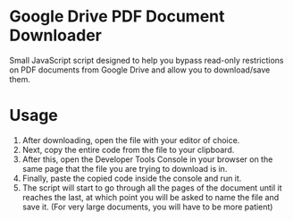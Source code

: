 # Google Drive PDF Document Downloader

Small JavaScript script designed to help you bypass read-only restrictions on PDF documents from Google Drive and allow you to download/save them.
 <br>

# Usage

 1. After downloading, open the file with your editor of choice.
 2. Next, copy the entire code from the file to your clipboard.
 3. After this, open the Developer Tools Console in your browser on the same page that the file you are trying to download is in.
 4. Finally, paste the copied code inside the console and run it.
 5. The script will start to go through all the pages of the document until it reaches the last, at which point you will be asked to name the file and save it.
 (For very large documents, you will have to be more patient)
